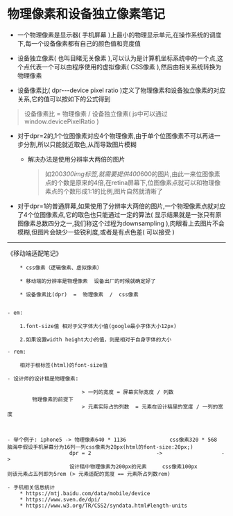 # 物理像素和设备独立像素笔记

- 一个物理像素是显示器( 手机屏幕 )上最小的物理显示单元,在操作系统的调度下,每一个设备像素都有自己的颜色值和亮度值

- 设备独立像素( 也叫目睹无关像素 ),可以认为是计算机坐标系统中的一个点,这个点代表一个可以由程序使用的虚拟像素( CSS像素 ),然后由相关系统转换为物理像素

- 设备像素比( dpr---device pixel ratio )定义了物理像素和设备独立像素的对应关系,它的值可以按如下的公式得到
> 设备像素比 = 物理像素 / 设备独立像素( js中可以通过window.devicePixelRatio )

- 对于dpr=2的,1个位图像素对应4个物理像素,由于单个位图像素不可以再进一步分割,所以只能就近取色,从而导致图片模糊
    - 解决办法是使用分辨率大两倍的图片
        > 如200*300img标签,就需要提供400*600的图片,由此一来位图像素点的个数是原来的4倍,在retina屏幕下,位图像素点就可以和物理像素点的个数形成1:1的比例,图片自然就清晰了

- 对于dpr=1的普通屏幕,如果使用了分辨率大两倍的图片,一个物理像素点就对应了4个位图像素点,它的取色也只能通过一定的算法( 显示结果就是一张只有原图像素总数四分之一,我们称这个过程为downsampling ),肉眼看上去图片不会模糊,但图片会缺少一些锐利度,或者是有点色差( 可以接受 )

-------------------------------------------------------------------

《移动端适配笔记》

        * css像素（逻辑像素、虚拟像素）

        * 移动端的分辨率是物理像素  设备出厂的时候就确定好了

        * 设备像素比(dpr)  =  物理像素  /  css像素


    - em:

        1.font-size值 相对于父字体大小值(google最小字体大小12px)
                
        2.如果设置width height大小的值，则是相对于自身字体的大小

    - rem:

        相对于根标签(html)的font-size值

    - 设计师的设计稿是物理像素:

                            > 一列的宽度 = 屏幕实际宽度 / 列数
            物理像素的前提下
                            > 元素实际占的列数  = 元素在设计稿里的宽度 / 一列的宽度



    - 举个例子: iphone5 -> 物理像素640 * 1136              css像素320 * 568       脑海中假设手机屏幕分为16列一列css像素为20px(html的font-size:20px;)
                        dpr = 2                     ->                   -> 
                        设计稿中物理像素为200px的元素     css像素100px          则该元素占五列即为5rem (> 元素适配的宽度 == 元素所占列数rem)
                            
    - 手机相关信息统计
        * https://mtj.baidu.com/data/mobile/device	
        * https://www.sven.de/dpi/
        * https://www.w3.org/TR/CSS2/syndata.html#length-units
